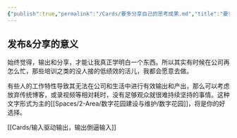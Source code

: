 ```yaml
---
{"publish":true,"permalink":"/Cards/要多分享自己的思考成果.md","title":"要多分享自己的思考成果","created":"2022-08-13","modified":"2023-03-14","published":"2025-07-11T16:06:34.747+08:00","cssclasses":""}
---
```



## 发布&分享的意义

始终觉得，输出和分享，才能让我真正学明白一个东西。所以其实有时候在公司再怎么忙，那些培训之类的没人接的低绩效的活儿，我都会愿意去做。

有些人的工作特性导致其无法在公司和生活中进行有效输出和产出，那么可以考虑放弃传统博客，或录视频等相对耗时，没有足够观众就很难持续坚持的事情。这种文字形式为主的[[Spaces/2-Area/数字花园建设与维护/数字花园]]，将是你的好选择。

[[Cards/输入驱动输出，输出倒逼输入]]